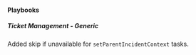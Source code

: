 
#### Playbooks

##### Ticket Management - Generic
Added skip if unavailable for `setParentIncidentContext` tasks.
